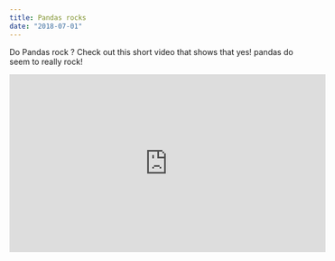 ```yaml
---
title: Pandas rocks
date: "2018-07-01"
---
```


Do Pandas rock ? Check out this short video that shows that yes! pandas do
seem to really rock!

<iframe width="560" height="315" src="https://www.youtube.com/embed/1v6M41Divso" frameborder="0" allowfullscreen></iframe>